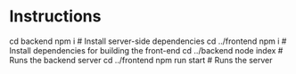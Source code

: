 # Instructions
cd backend
npm i # Install server-side dependencies
cd ../frontend
npm i # Install dependencies for building the front-end
cd ../backend
node index # Runs the backend server
cd ../frontend
npm run start # Runs the server
